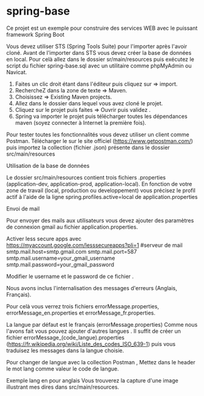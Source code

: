 # spring-base

Ce projet est un exemple pour construire des services WEB avec le puissant framework Spring Boot


Vous devez utiliser STS (Spring Tools Suite) pour l'importer après l'avoir cloné.
Avant de l'importer dans STS vous devez créer la base de données en local.
Pour celà allez dans le dossier sr/main/resources puis exécutez le script du fichier spring-base.sql
avec un utilitaire comme phpMyAdmin ou Navicat.

1. Faites un clic droit étant dans l'éditeur puis cliquez sur => import.
2. RechercheZ dans la zone de texte => Maven.
3. Choisissez  => Existing Maven projects.
4. Allez dans le dossier dans lequel vous avez cloné le projet.
5. Cliquez sur le projet puis faites => Ouvrir puis validez .
6. Spring va importer le projet puis télécharger toutes les dépendances maven (soyez connecter à Internet la première fois).

Pour tester toutes les fonctionnalités vous devez utiliser un client comme Postman.
Télécharger le  sur le site officiel (https://www.getpostman.com/) puis importez la collection (fichier .json) présente dans le dossier src/main/resources

Utilisation de la base de données

  Le dossier src/main/resources contient trois fichiers .properties (application-dev, application-prod, application-local).
  En fonction de votre zone de travail (local, production ou developpement) vous précisez le profil actif à l'aide
  de la ligne spring.profiles.active=local de application.properties
  
Envoi de mail

Pour envoyer des mails aux utilisateurs vous devez ajouter des paramètres de connexion gmail 
au fichier application.properties.

Activer less secure apps avec https://myaccount.google.com/lesssecureapps?pli=1
  #serveur de mail  
  smtp.mail.host=smtp.gmail.com 
  smtp.mail.port=587 
  smtp.mail.username=your_gmail_username 
  smtp.mail.password=your_gmail_password 

Modifier le username et le password de ce fichier .

Nous avons inclus l'internalisation des messages d'erreurs (Anglais, Français).

Pour celà vous verrez trois fichiers errorMessage.properties, errorMessage_en.properties et errorMessage_fr.properties.

La langue par défaut est le français (errorMessage.properties)
Comme nous l'avons fait vous pouvez ajouter d'autres langues .
Il suffit de créer un fichier errorMessage_(code_langue).properties (https://fr.wikipedia.org/wiki/Liste_des_codes_ISO_639-1) puis vous traduisez les messages dans la langue choisie.

Pour changer de langue avec la collection Postman , Mettez dans le header le mot lang comme valeur le code de langue.

Exemple lang en pour anglais
Vous trouverez la capture d'une image illustrant mes dires dans src/main/resources.
